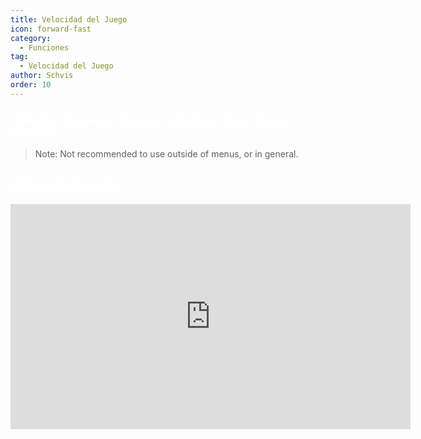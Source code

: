 ```yaml
---
title: Velocidad del Juego
icon: forward-fast
category:
  - Funciones
tag:
  - Velocidad del Juego
author: Schvis
order: 10
---
```


### <span style='color:white;'>Velocidad del Juego. Acelera o ralentiza el juego. No me lo esperaba.</span>

>Note: Not recommended to use outside of menus, or in general.

## <span style='color:white;'>Video de Ejemplo:</span>

<iframe width="640" height="360" src="https://www.youtube.com/embed/MzXhudYkaDg?list=PL5eI1Tb64p56g27qfYk7VuFTz4FK6YrKa" title="Korepi - Game Speed" frameborder="0" allow="accelerometer; autoplay; clipboard-write; encrypted-media; gyroscope; picture-in-picture; web-share" allowfullscreen></iframe>